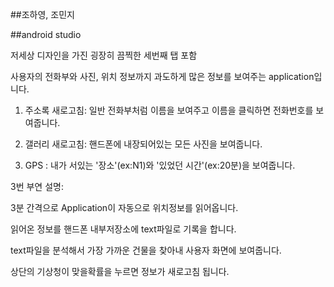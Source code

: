##조하영, 조민지

##android studio

저세상 디자인을 가진 굉장히 끔찍한 세번째 탭 포함

사용자의 전화부와 사진, 위치 정보까지 과도하게 많은 정보를 보여주는 application입니다.


1. 주소록 새로고침: 일반 전화부처럼 이름을 보여주고 이름을 클릭하면 전화번호를 보여줍니다.

2. 갤러리 새로고침: 핸드폰에 내장되어있는 모든 사진을 보여줍니다. 

3. GPS : 내가 서있는 '장소'(ex:N1)와 '있었던 시간'(ex:20분)을 보여줍니다.


3번 부연 설명: 

3분 간격으로 Application이 자동으로 위치정보를 읽어옵니다.

읽어온 정보를 핸드폰 내부저장소에 text파일로 기록을 합니다.

text파일을 분석해서 가장 가까운 건물을 찾아내 사용자 화면에 보여줍니다.

상단의 기상청이 맞을확률을 누르면 정보가 새로고침 됩니다.
